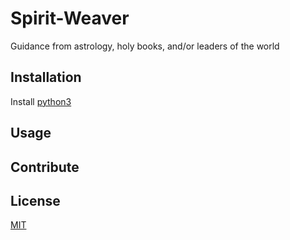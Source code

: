 # Spirit-Weaver
Guidance from astrology, holy books, and/or leaders of the world

## Installation
Install [python3](https://www.python.org/downloads/)

## Usage

## Contribute

## License
[MIT](https://choosealicense.com/licenses/mit/)
